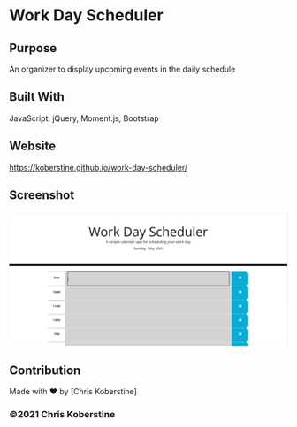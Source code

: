 # Work Day Scheduler

## Purpose
An organizer to display upcoming events in the daily schedule

## Built With
JavaScript, jQuery, Moment.js, Bootstrap

## Website
https://koberstine.github.io/work-day-scheduler/

## Screenshot
![](https://github.com/koberstine/work-day-scheduler/blob/main/screenshot.jpg)

## Contribution
Made with ❤️ by [Chris Koberstine]

### ©️2021 Chris Koberstine
